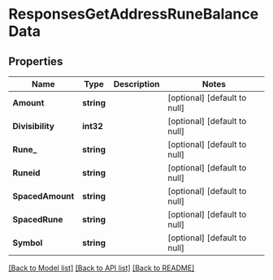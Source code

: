# ResponsesGetAddressRuneBalanceData

## Properties
Name | Type | Description | Notes
------------ | ------------- | ------------- | -------------
**Amount** | **string** |  | [optional] [default to null]
**Divisibility** | **int32** |  | [optional] [default to null]
**Rune_** | **string** |  | [optional] [default to null]
**Runeid** | **string** |  | [optional] [default to null]
**SpacedAmount** | **string** |  | [optional] [default to null]
**SpacedRune** | **string** |  | [optional] [default to null]
**Symbol** | **string** |  | [optional] [default to null]

[[Back to Model list]](../README.md#documentation-for-models) [[Back to API list]](../README.md#documentation-for-api-endpoints) [[Back to README]](../README.md)

